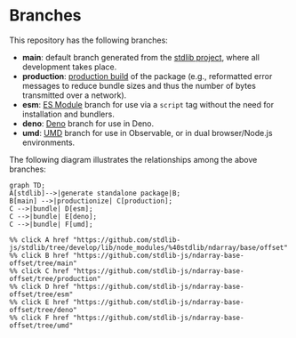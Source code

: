 <!--

@license Apache-2.0

Copyright (c) 2022 The Stdlib Authors.

Licensed under the Apache License, Version 2.0 (the "License");
you may not use this file except in compliance with the License.
You may obtain a copy of the License at

    http://www.apache.org/licenses/LICENSE-2.0

Unless required by applicable law or agreed to in writing, software
distributed under the License is distributed on an "AS IS" BASIS,
WITHOUT WARRANTIES OR CONDITIONS OF ANY KIND, either express or implied.
See the License for the specific language governing permissions and
limitations under the License.

-->

# Branches

This repository has the following branches:

-   **main**: default branch generated from the [stdlib project][stdlib-url], where all development takes place.
-   **production**: [production build][production-url] of the package (e.g., reformatted error messages to reduce bundle sizes and thus the number of bytes transmitted over a network).
-   **esm**: [ES Module][esm-url] branch for use via a `script` tag without the need for installation and bundlers.
-   **deno**: [Deno][deno-url] branch for use in Deno.
-   **umd**: [UMD][umd-url] branch for use in Observable, or in dual browser/Node.js environments.

The following diagram illustrates the relationships among the above branches:

```mermaid
graph TD;
A[stdlib]-->|generate standalone package|B;
B[main] -->|productionize| C[production];
C -->|bundle| D[esm];
C -->|bundle| E[deno];
C -->|bundle| F[umd];

%% click A href "https://github.com/stdlib-js/stdlib/tree/develop/lib/node_modules/%40stdlib/ndarray/base/offset"
%% click B href "https://github.com/stdlib-js/ndarray-base-offset/tree/main"
%% click C href "https://github.com/stdlib-js/ndarray-base-offset/tree/production"
%% click D href "https://github.com/stdlib-js/ndarray-base-offset/tree/esm"
%% click E href "https://github.com/stdlib-js/ndarray-base-offset/tree/deno"
%% click F href "https://github.com/stdlib-js/ndarray-base-offset/tree/umd"
```

[stdlib-url]: https://github.com/stdlib-js/stdlib/tree/develop/lib/node_modules/%40stdlib/ndarray/base/offset
[production-url]: https://github.com/stdlib-js/ndarray-base-offset/tree/production
[deno-url]: https://github.com/stdlib-js/ndarray-base-offset/tree/deno
[umd-url]: https://github.com/stdlib-js/ndarray-base-offset/tree/umd
[esm-url]: https://github.com/stdlib-js/ndarray-base-offset/tree/esm